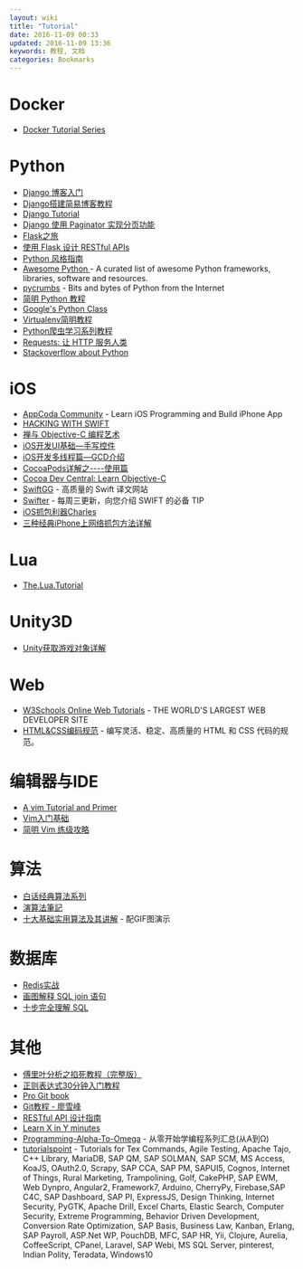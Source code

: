 ```yaml
---
layout: wiki
title: "Tutorial"
date: 2016-11-09 00:33
updated: 2016-11-09 13:36
keywords: 教程, 文档
categories: Bookmarks
---
```


# Docker
+ [Docker Tutorial Series](http://blog.flux7.com/blogs/docker/docker-tutorial-series-part-1-an-introduction)

# Python
+ [Django 博客入门](https://www.gitbook.com/book/shenxgan/django/details)
+ [Django搭建简易博客教程](https://andrew-liu.gitbooks.io/django-blog/content/)
+ [Django Tutorial](http://daikeren.github.io/django_tutorial/)
+ [Django 使用 Paginator 实现分页功能](https://mozillazg.com/2013/01/django-pagination-by-use-paginator.html#.VWfexK2lyko)
+ [Flask之旅](https://spacewander.github.io/explore-flask-zh/index.html)
+ [使用 Flask 设计 RESTful APIs](http://www.pythondoc.com/flask-restful/index.html)
+ [Python 风格指南](http://zh-google-styleguide.readthedocs.io/en/latest/google-python-styleguide/contents/)
+ [Awesome Python ](http://awesome-python.com/) - A curated list of awesome Python frameworks, libraries, software and resources.
+ [pycrumbs](https://github.com/kirang89/pycrumbs) - Bits and bytes of Python from the Internet
+ [简明 Python 教程](http://old.sebug.net/paper/python/)
+ [Google's Python Class](https://developers.google.com/edu/python/)
+ [Virtualenv简明教程](http://www.jianshu.com/p/08c657bd34f1)
+ [Python爬虫学习系列教程](http://cuiqingcai.com/1052.html)
+ [Requests: 让 HTTP 服务人类](http://docs.python-requests.org/zh_CN/latest/index.html)
+ [Stackoverflow about Python](https://taizilongxu.gitbooks.io/stackoverflow-about-python/content/)

# iOS
+ [AppCoda Community](http://www.appcoda.com/) - Learn iOS Programming and Build iPhone App
+ [HACKING WITH SWIFT](https://www.hackingwithswift.com/)
+ [禅与 Objective-C 编程艺术](http://wiki.jikexueyuan.com/project/objc-zen-book/)
+ [iOS开发UI基础—手写控件](http://www.cnblogs.com/wendingding/p/3742073.html)
+ [iOS开发多线程篇—GCD介绍](http://www.cnblogs.com/wendingding/p/3806821.html)
+ [CocoaPods详解之----使用篇](http://blog.csdn.net/wzzvictory/article/details/18737437)
+ [Cocoa Dev Central: Learn Objective-C](http://cocoadevcentral.com/d/learn_objectivec/)
+ [SwiftGG](http://swift.gg/) - 高质量的 Swift 译文网站
+ [Swifter](http://swifter.tips/) - 每周三更新，向您介绍 SWIFT 的必备 TIP
+ [iOS抓包利器Charles](http://wonderffee.github.io/blog/2013/07/13/best-packet-capture-tool-charles-in-ios/)
+ [三种经典iPhone上网络抓包方法详解](http://blog.tingyun.com/web/article/detail/261)

# Lua
+ [The.Lua.Tutorial](http://luatut.com/)

# Unity3D
+ [Unity获取游戏对象详解](http://www.xuanyusong.com/archives/2768)

# Web
+ [W3Schools Online Web Tutorials](http://www.w3schools.com/) - THE WORLD'S LARGEST WEB DEVELOPER SITE
+ [HTML&CSS编码规范](http://codeguide.bootcss.com/) - 编写灵活、稳定、高质量的 HTML 和 CSS 代码的规范。

# 编辑器与IDE
+ [A vim Tutorial and Primer](https://danielmiessler.com/study/vim/)
+ [Vim入门基础](http://www.jianshu.com/p/bcbe916f97e1)
+ [简明 Vim 练级攻略](http://developer.51cto.com/art/201306/398243.htm)

# 算法
+ [白话经典算法系列](http://blog.csdn.net/MoreWindows/article/category/859207)
+ [演算法筆記](http://www.csie.ntnu.edu.tw/~u91029/index.html)
+ [十大基础实用算法及其讲解](http://blog.jobbole.com/71648/) - 配GIF图演示

# 数据库
+ [Redis实战](http://redisinaction.com/index.html)
+ [画图解释 SQL join 语句](http://blog.jobbole.com/40443/)
+ [十步完全理解 SQL](http://blog.jobbole.com/55086/)

# 其他
+ [傅里叶分析之掐死教程（完整版）](https://zhuanlan.zhihu.com/p/19763358?columnSlug=wille)
+ [正则表达式30分钟入门教程](http://deerchao.net/tutorials/regex/regex.htm)
+ [Pro Git book](https://git-scm.com/book/zh/v2)
+ [Git教程 - 廖雪峰](http://www.liaoxuefeng.com/wiki/0013739516305929606dd18361248578c67b8067c8c017b000)
+ [RESTful API 设计指南](http://www.ruanyifeng.com/blog/2014/05/restful_api.html)
+ [Learn X in Y minutes](https://learnxinyminutes.com/)
+ [Programming-Alpha-To-Omega](https://github.com/justjavac/Programming-Alpha-To-Omega) - 从零开始学编程系列汇总(从Α到Ω)
+ [tutorialspoint](http://www.tutorialspoint.com/index.htm) - Tutorials for Tex Commands, Agile Testing, Apache Tajo, C++ Library, MariaDB, SAP QM, SAP SOLMAN, SAP SCM, MS Access, KoaJS, OAuth2.0, Scrapy, SAP CCA, SAP PM, SAPUI5, Cognos, Internet of Things, Rural Marketing, Trampolining, Golf, CakePHP, SAP EWM, Web Dynpro, Angular2, Framework7, Arduino, CherryPy, Firebase,SAP C4C, SAP Dashboard, SAP PI, ExpressJS, Design Thinking, Internet Security, PyGTK, Apache Drill, Excel Charts, Elastic Search, Computer Security, Extreme Programming, Behavior Driven Development, Conversion Rate Optimization, SAP Basis, Business Law, Kanban, Erlang, SAP Payroll, ASP.Net WP, PouchDB, MFC, SAP HR, Yii, Clojure, Aurelia, CoffeeScript, CPanel, Laravel, SAP Webi, MS SQL Server, pinterest, Indian Polity, Teradata, Windows10